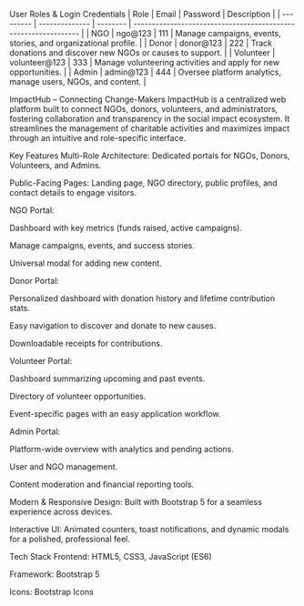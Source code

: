 User Roles & Login Credentials
| Role      | Email          | Password | Description                                                     |
| --------- | -------------- | -------- | --------------------------------------------------------------- |
| NGO       | ngo\@123       | 111      | Manage campaigns, events, stories, and organizational profile.  |
| Donor     | donor\@123     | 222      | Track donations and discover new NGOs or causes to support.     |
| Volunteer | volunteer\@123 | 333      | Manage volunteering activities and apply for new opportunities. |
| Admin     | admin\@123     | 444      | Oversee platform analytics, manage users, NGOs, and content.    |



ImpactHub – Connecting Change-Makers
ImpactHub is a centralized web platform built to connect NGOs, donors, volunteers, and administrators, fostering collaboration and transparency in the social impact ecosystem. It streamlines the management of charitable activities and maximizes impact through an intuitive and role-specific interface.

Key Features
Multi-Role Architecture: Dedicated portals for NGOs, Donors, Volunteers, and Admins.

Public-Facing Pages: Landing page, NGO directory, public profiles, and contact details to engage visitors.

NGO Portal:

Dashboard with key metrics (funds raised, active campaigns).

Manage campaigns, events, and success stories.

Universal modal for adding new content.

Donor Portal:

Personalized dashboard with donation history and lifetime contribution stats.

Easy navigation to discover and donate to new causes.

Downloadable receipts for contributions.

Volunteer Portal:

Dashboard summarizing upcoming and past events.

Directory of volunteer opportunities.

Event-specific pages with an easy application workflow.

Admin Portal:

Platform-wide overview with analytics and pending actions.

User and NGO management.

Content moderation and financial reporting tools.

Modern & Responsive Design: Built with Bootstrap 5 for a seamless experience across devices.

Interactive UI: Animated counters, toast notifications, and dynamic modals for a polished, professional feel.



Tech Stack
Frontend: HTML5, CSS3, JavaScript (ES6)

Framework: Bootstrap 5

Icons: Bootstrap Icons
